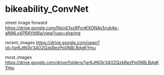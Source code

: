 # bikeability_ConvNet

street image forward
https://drive.google.com/file/d/1xs9PcnKXONAy5rub4e-aNMLx4PRAYbWa/view?usp=sharing

recent_images
https://drive.google.com/open?id=1gr6JtN3jr34O2QzkRezPp0N8LBdgKYmu

most_images
https://drive.google.com/drive/folders/1gr6JtN3jr34O2QzkRezPp0N8LBdgKYmu
